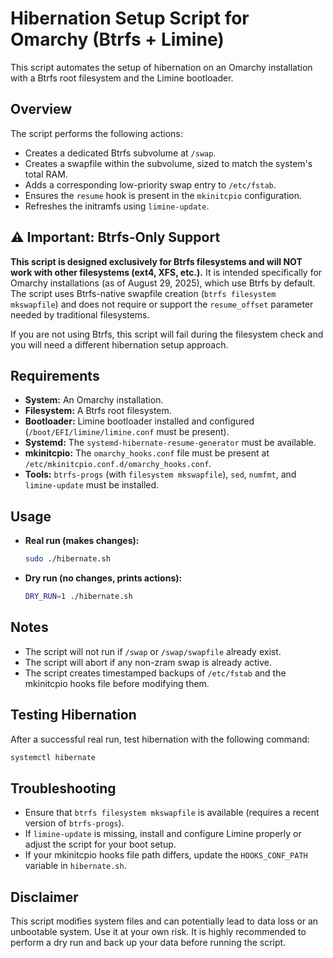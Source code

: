 # Hibernation Setup Script for Omarchy (Btrfs + Limine)

This script automates the setup of hibernation on an Omarchy installation with a Btrfs root filesystem and the Limine bootloader.

## Overview

The script performs the following actions:

- Creates a dedicated Btrfs subvolume at `/swap`.
- Creates a swapfile within the subvolume, sized to match the system's total RAM.
- Adds a corresponding low-priority swap entry to `/etc/fstab`.
- Ensures the `resume` hook is present in the `mkinitcpio` configuration.
- Refreshes the initramfs using `limine-update`.

## ⚠️ **Important: Btrfs-Only Support**

**This script is designed exclusively for Btrfs filesystems and will NOT work with other filesystems (ext4, XFS, etc.).** It is intended specifically for Omarchy installations (as of August 29, 2025), which use Btrfs by default. The script uses Btrfs-native swapfile creation (`btrfs filesystem mkswapfile`) and does not require or support the `resume_offset` parameter needed by traditional filesystems.

If you are not using Btrfs, this script will fail during the filesystem check and you will need a different hibernation setup approach.

## Requirements

- **System:** An Omarchy installation.
- **Filesystem:** A Btrfs root filesystem.
- **Bootloader:** Limine bootloader installed and configured (`/boot/EFI/limine/limine.conf` must be present).
- **Systemd:** The `systemd-hibernate-resume-generator` must be available.
- **mkinitcpio:** The `omarchy_hooks.conf` file must be present at `/etc/mkinitcpio.conf.d/omarchy_hooks.conf`.
- **Tools:** `btrfs-progs` (with `filesystem mkswapfile`), `sed`, `numfmt`, and `limine-update` must be installed.

## Usage

- **Real run (makes changes):**
  ```bash
  sudo ./hibernate.sh
  ```

- **Dry run (no changes, prints actions):**
  ```bash
  DRY_RUN=1 ./hibernate.sh
  ```

## Notes

- The script will not run if `/swap` or `/swap/swapfile` already exist.
- The script will abort if any non-zram swap is already active.
- The script creates timestamped backups of `/etc/fstab` and the mkinitcpio hooks file before modifying them.

## Testing Hibernation

After a successful real run, test hibernation with the following command:

```bash
systemctl hibernate
```

## Troubleshooting

- Ensure that `btrfs filesystem mkswapfile` is available (requires a recent version of `btrfs-progs`).
- If `limine-update` is missing, install and configure Limine properly or adjust the script for your boot setup.
- If your mkinitcpio hooks file path differs, update the `HOOKS_CONF_PATH` variable in `hibernate.sh`.

## Disclaimer

This script modifies system files and can potentially lead to data loss or an unbootable system. Use it at your own risk. It is highly recommended to perform a dry run and back up your data before running the script.